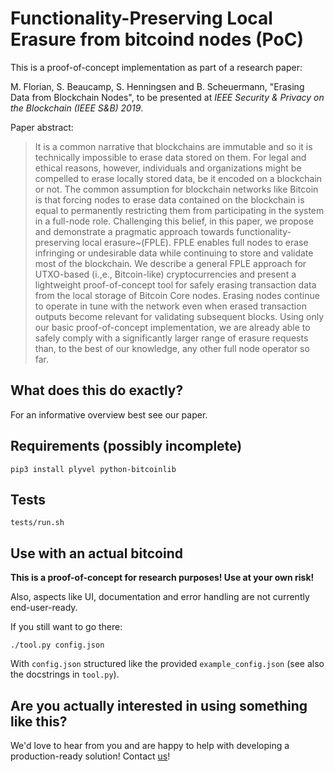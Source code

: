 # Functionality-Preserving Local Erasure from bitcoind nodes (PoC)

This is a proof-of-concept implementation as part of a research paper:

M. Florian, S. Beaucamp, S. Henningsen and B. Scheuermann, "Erasing Data from Blockchain Nodes", to be presented at *IEEE Security & Privacy on the Blockchain (IEEE S&B) 2019*.

Paper abstract:

> It is a common narrative that blockchains are immutable and so it is technically impossible to erase data stored on them. For legal and ethical reasons, however, individuals and organizations might be compelled to erase locally stored data, be it encoded on a blockchain or not. The common assumption for blockchain networks like Bitcoin is that forcing nodes to erase data contained on the blockchain is equal to permanently restricting them from participating in the system in a full-node role. Challenging this belief, in this paper, we propose and demonstrate a pragmatic approach towards functionality-preserving local erasure~(FPLE). FPLE enables full nodes to erase infringing or undesirable data while continuing to store and validate most of the blockchain. We describe a general FPLE approach for UTXO-based (i.\,e., Bitcoin-like) cryptocurrencies and present a lightweight proof-of-concept tool for safely erasing transaction data from the local storage of Bitcoin Core nodes. Erasing nodes continue to operate in tune with the network even when erased transaction outputs become relevant for validating subsequent blocks. Using only our basic proof-of-concept implementation, we are already able to safely comply with a significantly larger range of erasure requests than, to the best of our knowledge, any other full node operator so far.

## What does this do exactly?

For an informative overview best see our paper.

## Requirements (possibly incomplete)

```
pip3 install plyvel python-bitcoinlib
```

## Tests

```
tests/run.sh
```

## Use with an actual bitcoind

**This is a proof-of-concept for research purposes! Use at your own risk!**

Also, aspects like UI, documentation and error handling are not currently end-user-ready.

If you still want to go there:

```
./tool.py config.json
```

With `config.json` structured like the provided `example_config.json` (see also the docstrings in `tool.py`).

## Are you actually interested in using something like this?

We'd love to hear from you and are happy to help with developing a production-ready solution! Contact [us](https://weizenbaum-institut.de/en/research/rg17/)!
